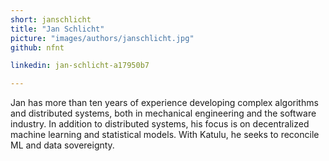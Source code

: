 ```yaml
---
short: janschlicht
title: "Jan Schlicht"
picture: "images/authors/janschlicht.jpg"
github: nfnt

linkedin: jan-schlicht-a17950b7

---
```


Jan has more than ten years of experience developing complex algorithms and distributed systems, both in mechanical engineering and the software industry. In addition to distributed systems, his focus is on decentralized machine learning and statistical models. With Katulu, he seeks to reconcile ML and data sovereignty.